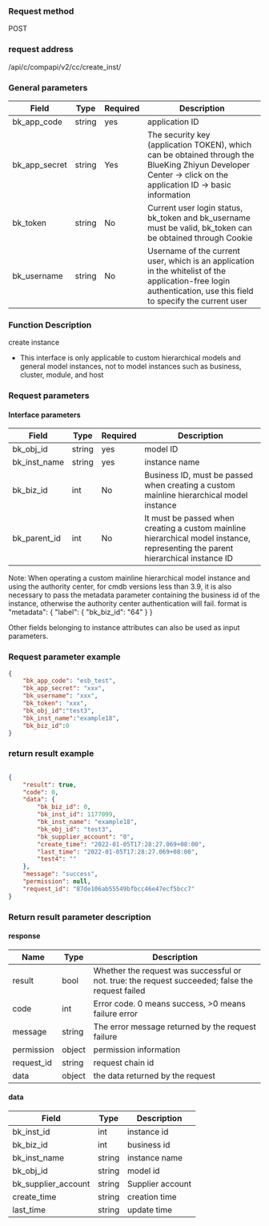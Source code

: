 
### Request method

POST


### request address

/api/c/compapi/v2/cc/create_inst/


### General parameters

| Field | Type | Required | Description |
|-----------|------------|--------|------------|
| bk_app_code | string | yes | application ID |
| bk_app_secret| string | Yes | The security key (application TOKEN), which can be obtained through the BlueKing Zhiyun Developer Center -> click on the application ID -> basic information |
| bk_token | string | No | Current user login status, bk_token and bk_username must be valid, bk_token can be obtained through Cookie |
| bk_username | string | No | Username of the current user, which is an application in the whitelist of the application-free login authentication, use this field to specify the current user |


### Function Description

create instance

- This interface is only applicable to custom hierarchical models and general model instances, not to model instances such as business, cluster, module, and host

### Request parameters



#### Interface parameters

| Field | Type | Required | Description |
|----------------------------|------------|--------|--------------------------------------------|
| bk_obj_id | string | yes | model ID |
| bk_inst_name | string | yes | instance name |
| bk_biz_id | int | No | Business ID, must be passed when creating a custom mainline hierarchical model instance |
| bk_parent_id | int | No | It must be passed when creating a custom mainline hierarchical model instance, representing the parent hierarchical instance ID|

  Note: When operating a custom mainline hierarchical model instance and using the authority center, for cmdb versions less than 3.9, it is also necessary to pass the metadata parameter containing the business id of the instance, otherwise the authority center authentication will fail. format is
"metadata": {
     "label": {
         "bk_biz_id": "64"
     }
}

Other fields belonging to instance attributes can also be used as input parameters.


### Request parameter example

```json
{
    "bk_app_code": "esb_test",
    "bk_app_secret": "xxx",
    "bk_username": "xxx",
    "bk_token": "xxx",
    "bk_obj_id":"test3",
    "bk_inst_name":"example18",
    "bk_biz_id":0
}
```

### return result example

```json

{
    "result": true,
    "code": 0,
    "data": {
        "bk_biz_id": 0,
        "bk_inst_id": 1177099,
        "bk_inst_name": "example18",
        "bk_obj_id": "test3",
        "bk_supplier_account": "0",
        "create_time": "2022-01-05T17:28:27.069+08:00",
        "last_time": "2022-01-05T17:28:27.069+08:00",
        "test4": ""
    },
    "message": "success",
    "permission": null,
    "request_id": "87de106ab55549bfbcc46e47ecf5bcc7"
}
```

### Return result parameter description
#### response

| Name | Type | Description |
| ------- | ------ | ------------------------------------- |
| result | bool | Whether the request was successful or not. true: the request succeeded; false the request failed |
| code | int | Error code. 0 means success, >0 means failure error |
| message | string | The error message returned by the request failure |
| permission | object | permission information |
| request_id | string | request chain id |
| data | object | the data returned by the request |

#### data

| Field | Type | Description |
|----------- |-----------|----------|
| bk_inst_id | int | instance id |
| bk_biz_id | int | business id |
| bk_inst_name | string | instance name |
| bk_obj_id | string | model id |
| bk_supplier_account| string | Supplier account |
| create_time | string | creation time |
| last_time | string | update time |